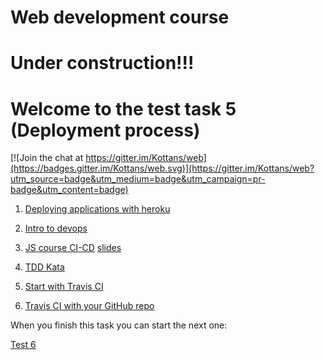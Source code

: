 # Web development course

# Under construction!!!

# Welcome to the test task 5 (Deployment process)


[![Join the chat at https://gitter.im/Kottans/web](https://badges.gitter.im/Kottans/web.svg)](https://gitter.im/Kottans/web?utm_source=badge&utm_medium=badge&utm_campaign=pr-badge&utm_content=badge)

1. [Deploying applications with heroku](https://www.udacity.com/course/deploying-applications-with-heroku--ud272)

2. [Intro to devops](https://www.udacity.com/course/intro-to-devops--ud611)

3. [JS course CI-CD](https://www.youtube.com/watch?v=hEhtJvS4uXQ) [slides](http://kottans.org/js-slides/ci-cd/)

4. [TDD Kata](http://osherove.com/tdd-kata-1/)

5. [Start with Travis CI](https://docs.travis-ci.com/user/getting-started/)

6. [Travis CI with your GitHub repo](https://github.com/mbonaci/mbo-storm/wiki/Integrate-Travis-CI-with-your-GitHub-repo)


When you finish this task you can start the next one:

[Test 6](https://github.com/Kottans/web/blob/master/README06.md)
